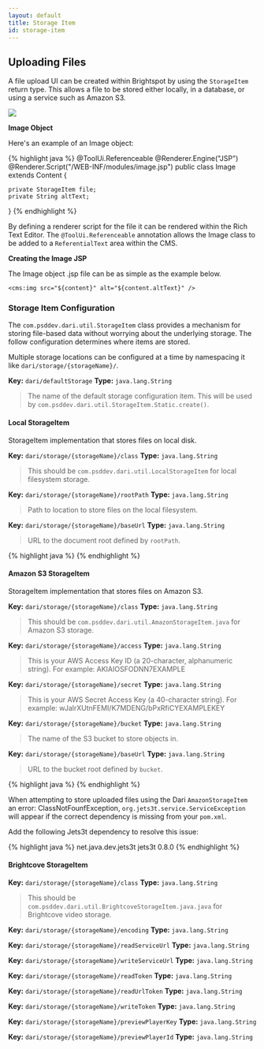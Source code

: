 ```yaml
---
layout: default
title: Storage Item
id: storage-item
---
```


<div markdown="1" class="span12">

## Uploading Files

A file upload UI can be created within Brightspot by using the `StorageItem` return type. This allows a file to be stored either locally, in a database, or using a service such as Amazon S3.

![](http://docs.brightspot.s3.amazonaws.com/storage-item-ui.png)


**Image Object**

Here's an example of an Image object:

<div class="highlight">
{% highlight java %}
@ToolUi.Referenceable
@Renderer.Engine("JSP")
@Renderer.Script("/WEB-INF/modules/image.jsp")
public class Image extends Content {

    private StorageItem file;
    private String altText;

}
{% endhighlight %}
</div>

By defining a renderer script for the file it can be rendered within the Rich Text Editor. The `@ToolUi.Referenceable` annotation allows the Image class to be added to a `ReferentialText` area within the CMS.

**Creating the Image JSP**

The Image object .jsp file can be as simple as the example below.

    <cms:img src="${content}" alt="${content.altText}" />

### Storage Item Configuration

The `com.psddev.dari.util.StorageItem` class provides a mechanism for storing
file-based data without worrying about the underlying storage.  The follow
configuration determines where items are stored.

Multiple storage locations can be configured at a time by namespacing it
like `dari/storage/{storageName}/`.

**Key:** `dari/defaultStorage` **Type:** `java.lang.String`

> The name of the default storage configuration item. This will be used by
> `com.psddev.dari.util.StorageItem.Static.create()`.

#### Local StorageItem

StorageItem implementation that stores files on local disk.

**Key:** `dari/storage/{storageName}/class` **Type:** `java.lang.String`

> This should be `com.psddev.dari.util.LocalStorageItem` for local
> filesystem storage.

**Key:** `dari/storage/{storageName}/rootPath` **Type:** `java.lang.String`

> Path to location to store files on the local filesystem.

**Key:** `dari/storage/{storageName}/baseUrl` **Type:** `java.lang.String`

> URL to the document root defined by `rootPath`.

<div class="highlight">
{% highlight java %}
	<Environment name="dari/storage/local/class" override="false" type="java.lang.String" value="com.psddev.dari.util.LocalStorageItem" />
	<Environment name="dari/storage/local/rootPath" override="false" type="java.lang.String" value="PATH/webapps/media" />
	<Environment name="dari/storage/local/baseUrl" override="false" type="java.lang.String" value="http://localhost:8080/media" />
{% endhighlight %}
</div>

#### Amazon S3 StorageItem

StorageItem implementation that stores files on Amazon S3.

**Key:** `dari/storage/{storageName}/class` **Type:** `java.lang.String`

> This should be `com.psddev.dari.util.AmazonStorageItem.java` for
> Amazon S3 storage.

**Key:** `dari/storage/{storageName}/access` **Type:** `java.lang.String`

> This is your AWS Access Key ID (a 20-character,
> alphanumeric string). For example: AKIAIOSFODNN7EXAMPLE

**Key:** `dari/storage/{storageName}/secret` **Type:** `java.lang.String`

> This is your AWS Secret Access Key (a 40-character string). For example:
> wJalrXUtnFEMI/K7MDENG/bPxRfiCYEXAMPLEKEY

**Key:** `dari/storage/{storageName}/bucket` **Type:** `java.lang.String`

> The name of the S3 bucket to store objects in.

**Key:** `dari/storage/{storageName}/baseUrl` **Type:** `java.lang.String`

> URL to the bucket root defined by `bucket`.
<div class="highlight">
{% highlight java %}
	<Environment name="dari/storage/STORAGE_NAME/class" override="false" type="java.lang.String" value="com.psddev.dari.util.AmazonStorageItem" />
	<Environment name="dari/storage/STORAGE_NAME/baseUrl" override="false" type="java.lang.String" value="CDN_URL" />
	<Environment name="dari/storage/STORAGE_NAME/access" override="false" type="java.lang.String" value="AWS_KEY" />
	<Environment name="dari/storage/STORAGE_NAME/secret" override="false" type="java.lang.String" value="AWS_SECRET" />
	<Environment name="dari/storage/STORAGE_NAME/bucket" override="false" type="java.lang.String" value="BASE_URL" />
{% endhighlight %}
</div>

When attempting to store uploaded files using the Dari `AmazonStorageItem` an error: ClassNotFounfException, `org.jets3t.service.ServiceException`  will appear if the correct dependency is missing from your `pom.xml`.

Add the following Jets3t dependency to resolve this issue:
<div class="highlight">
{% highlight java %}
        <dependency>
            <groupId>net.java.dev.jets3t</groupId>
            <artifactId>jets3t</artifactId>
            <version>0.8.0</version>
        </dependency>
{% endhighlight %}
</div>

#### Brightcove StorageItem

**Key:** `dari/storage/{storageName}/class` **Type:** `java.lang.String`

> This should be `com.psddev.dari.util.BrightcoveStorageItem.java.java` for
> Brightcove video storage.

**Key:** `dari/storage/{storageName}/encoding` **Type:** `java.lang.String`

**Key:** `dari/storage/{storageName}/readServiceUrl` **Type:** `java.lang.String`

**Key:** `dari/storage/{storageName}/writeServiceUrl` **Type:** `java.lang.String`

**Key:** `dari/storage/{storageName}/readToken` **Type:** `java.lang.String`

**Key:** `dari/storage/{storageName}/readUrlToken` **Type:** `java.lang.String`

**Key:** `dari/storage/{storageName}/writeToken` **Type:** `java.lang.String`

**Key:** `dari/storage/{storageName}/previewPlayerKey` **Type:** `java.lang.String`

**Key:** `dari/storage/{storageName}/previewPlayerId` **Type:** `java.lang.String`
